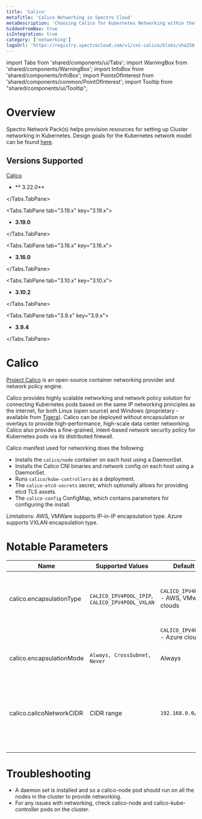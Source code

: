 ```yaml
---
title: 'Calico'
metaTitle: 'Calico Networking in Spectro Cloud'
metaDescription: 'Choosing Calico for Kubernetes Networking within the Spectro Cloud console'
hiddenFromNav: true
isIntegration: true
category: ['networking']
logoUrl: 'https://registry.spectrocloud.com/v1/cni-calico/blobs/sha256:9a08103ccd797857a81b6ce55fa4f84a48bcb2bddfc7a4ff27878819c87e1e30?type=image/png'
---
```


import Tabs from 'shared/components/ui/Tabs';
import WarningBox from 'shared/components/WarningBox';
import InfoBox from 'shared/components/InfoBox';
import PointsOfInterest from 'shared/components/common/PointOfInterest';
import Tooltip from "shared/components/ui/Tooltip";


# Overview

Spectro Network Pack(s) helps provision resources for setting up Cluster networking in Kubernetes. Design goals for the Kubernetes network model can be found [here](https://kubernetes.io/docs/concepts/cluster-administration/networking/#the-kubernetes-network-model).

## Versions Supported 

[Calico](/integrations/calico)

<Tabs>
<Tabs.TabPane tab="3.22.x" key="3.22.x">

* ** 3.22.0** 

</Tabs.TabPane>

<Tabs.TabPane tab="3.19.x" key="3.19.x">

* **3.19.0** 

</Tabs.TabPane>

<Tabs.TabPane tab="3.16.x" key="3.16.x">

* **3.16.0** 

</Tabs.TabPane>

<Tabs.TabPane tab="3.10.x" key="3.10.x">

* **3.10.2** 

</Tabs.TabPane>

<Tabs.TabPane tab="3.9.x" key="3.9.x">

* **3.9.4** 

</Tabs.TabPane>

</Tabs>


# Calico

[Project Calico](http://docs.projectcalico.org/) is an open-source container networking provider and network policy engine.

Calico provides highly scalable networking and network policy solution for connecting Kubernetes pods based on the same IP networking principles as the internet, for both Linux (open source) and Windows (proprietary - available from [Tigera](https://www.tigera.io/essentials/)). Calico can be deployed without encapsulation or overlays to provide high-performance, high-scale data center networking. Calico also provides a fine-grained, intent-based network security policy for Kubernetes pods via its distributed firewall.

Calico manifest used for networking does the following:

* Installs the `calico/node` container on each host using a DaemonSet.
* Installs the Calico CNI binaries and network config on each host using a DaemonSet.
* Runs `calico/kube-controllers` as a deployment.
* The `calico-etcd-secrets` secret, which optionally allows for providing etcd TLS assets.
* The `calico-config` ConfigMap, which contains parameters for configuring the install.

<WarningBox>
Limitations:
AWS, VMWare supports IP-in-IP encapsulation type.  
Azure supports VXLAN encapsulation type.
</WarningBox>

# Notable Parameters

| Name | Supported Values | Default value | Description |
| --- | --- | --- | --- |
| calico.encapsulationType | `CALICO_IPV4POOL_IPIP`, `CALICO_IPV4POOL_VXLAN` | `CALICO_IPV4POOL_IPIP` - AWS, VMware clouds | The encapsulation type to be used for networking (depends on the cloud) |
| | | `CALICO_IPV4POOL_VXLAN` - Azure cloud | |
| calico.encapsulationMode | `Always, CrossSubnet, Never` | Always | The mode to use the IPv4 POOL created at start up |
| calico.calicoNetworkCIDR | CIDR range | `192.168.0.0/16` | CIDR range to be assigned for Pods. This range should match the `podCIDR` range specified in the Kubernetes layer |

# Troubleshooting

* A daemon set is installed and so a calico-node pod should run on all the nodes in the cluster to provide networking.
* For any issues with networking, check calico-node and calico-kube-controller pods on the cluster.
